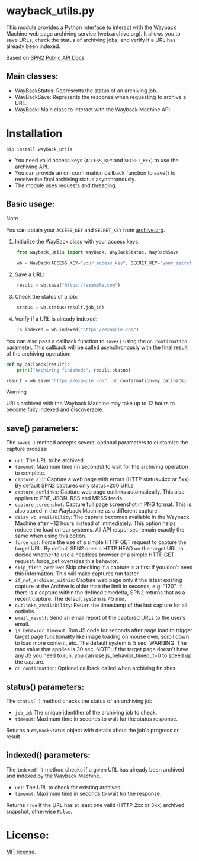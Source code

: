 # wayback_utils.py

This module provides a Python interface to interact with the Wayback Machine web page archiving service (web.archive.org). It allows you to save URLs, check the status of archiving jobs, and verify if a URL has already been indexed.

Based on [SPN2 Public API Docs](https://archive.org/details/spn-2-public-api-page-docs-2023-01-22)

## Main classes:

- WayBackStatus: Represents the status of an archiving job.
- WayBackSave: Represents the response when requesting to archive a URL.
- WayBack: Main class to interact with the Wayback Machine API.

# Installation
```pip install wayback_utils```
- You need valid access keys (`ACCESS_KEY` and `SECRET_KEY`) to use the archiving API.
- You can provide an on_confirmation callback function to save() to receive the final archiving status asynchronously.
- The module uses requests and threading.

## Basic usage:

> [!NOTE]  
> You can obtain your `ACCESS_KEY` and `SECRET_KEY` from [archive.org](https://archive.org/account/s3.php).
1. Initialize the WayBack class with your access keys:
```python
    from wayback_utils import WayBack, WayBackStatus, WayBackSave
    
    wb = WayBack(ACCESS_KEY="your_access_key", SECRET_KEY="your_secret_key")
```
2. Save a URL:
```python
    result = wb.save("https://example.com")
```
3. Check the status of a job:
```python
    status = wb.status(result.job_id)
```
4. Verify if a URL is already indexed:
```python
    is_indexed = wb.indexed("https://example.com")
```

You can also pass a callback function to `save()` using the `on_confirmation` parameter. This callback will be called asynchronously with the final result of the archiving operation:

```python
def my_callback(result):
    print("Archiving finished:", result.status)

result = wb.save("https://example.com", on_confirmation=my_callback)
```

> [!WARNING]  
> URLs archived with the Wayback Machine may take up to 12 hours to become fully indexed and discoverable.

## save() parameters:

The `save( )` method accepts several optional parameters to customize the capture process:

- `url`: The URL to be archived.
- `timeout`: Maximum time (in seconds) to wait for the archiving operation to complete.
- `capture_all`: Capture a web page with errors (HTTP status=4xx or 5xx). By default SPN2 captures only status=200 URLs.
- `capture_outlinks`: Capture web page outlinks automatically. This also applies to PDF, JSON, RSS and MRSS feeds.
- `capture_screenshot`: Capture full page screenshot in PNG format. This is also stored in the Wayback Machine as a different capture.
- `delay_wb_availability`: The capture becomes available in the Wayback Machine after ~12 hours instead of immediately. This option helps reduce the load on our systems. All API responses remain exactly the same when using this option.
- `force_get`: Force the use of a simple HTTP GET request to capture the target URL. By default SPN2 does a HTTP HEAD on the target URL to decide whether to use a headless browser or a simple HTTP GET request. force_get overrides this behavior.
- `skip_first_archive`: Skip checking if a capture is a first if you don’t need this information. This will make captures run faster.
- `if_not_archived_within`: Capture web page only if the latest existing capture at the Archive is older than the <timedelta> limit in seconds, e.g. “120”. If there is a capture within the defined timedelta, SPN2 returns that as a recent capture. The default system <timedelta> is 45 min.
- `outlinks_availability`: Return the timestamp of the last capture for all outlinks.
- `email_result`: Send an email report of the captured URLs to the user’s email.
- `js_behavior_timeout`: Run JS code for <N> seconds after page load to trigger target page functionality like image loading on mouse over, scroll down to load more content, etc. The default system <N> is 5 sec. WARNING: The max <N> value that applies is 30 sec. NOTE: If the target page doesn’t have any JS you need to run, you can use js_behavior_timeout=0 to speed up the capture.
- `on_confirmation`: Optional callback called when archiving finishes.

## status() parameters:

The `status( )` method checks the status of an archiving job.

- `job_id`: The unique identifier of the archiving job to check.
- `timeout`: Maximum time in seconds to wait for the status response.

Returns a `WayBackStatus` object with details about the job's progress or result.

## indexed() parameters:

The `indexed( )` method checks if a given URL has already been archived and indexed by the Wayback Machine.

- `url`: The URL to check for existing archives.
- `timeout`: Maximum time in seconds to wait for the response.

Returns `True` if the URL has at least one valid (HTTP 2xx or 3xx) archived snapshot, otherwise `False`.

# License:
[MIT license](https://github.com/melon-dog/wayback_utils?tab=MIT-1-ov-file).
